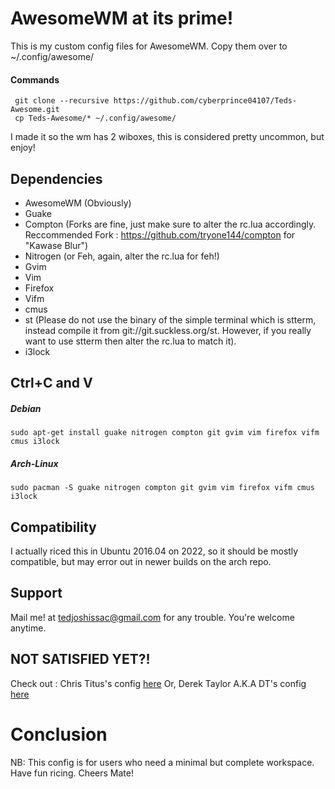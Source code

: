 # AwesomeWM at its prime!
 
 This is my custom config files for AwesomeWM. 
 Copy them over to ~/.config/awesome/
 
 #### Commands
     git clone --recursive https://github.com/cyberprince04107/Teds-Awesome.git
     cp Teds-Awesome/* ~/.config/awesome/  
 
 I made it so the wm has 2 wiboxes, this is considered pretty uncommon, but enjoy!
 
 ## Dependencies 
 
 - AwesomeWM (Obviously)
 - Guake
 - Compton (Forks are fine, just make sure to alter the rc.lua accordingly. Reccommended Fork : https://github.com/tryone144/compton for "Kawase Blur")
 - Nitrogen (or Feh, again, alter the rc.lua for feh!)
 - Gvim
 - Vim
 - Firefox 
 - Vifm
 - cmus
 - st (Please do not use the binary of the simple terminal which is stterm, instead compile it from git://git.suckless.org/st. However, if you really want to use stterm then alter the rc.lua to match it).
 - i3lock 

## Ctrl+C and V 

##### Debian
    sudo apt-get install guake nitrogen compton git gvim vim firefox vifm cmus i3lock

##### Arch-Linux
    sudo pacman -S guake nitrogen compton git gvim vim firefox vifm cmus i3lock

## Compatibility

I actually riced this in Ubuntu 2016.04 on 2022, so it should be mostly compatible, but may error out in newer builds on the arch repo.

## Support 

Mail me! at tedjoshissac@gmail.com for any trouble. You're welcome anytime.

## NOT SATISFIED YET?!

Check out : Chris Titus's config <a href="https://github.com/ChrisTitusTech/titus-awesome"> here</a>
Or, Derek Taylor A.K.A DT's config <a href="https://gitlab.com/dwt1/dotfiles/-/tree/master/.config/awesome"> here</a>

# Conclusion

NB: This config is for users who need a minimal but complete workspace. 
Have fun ricing. Cheers Mate!

